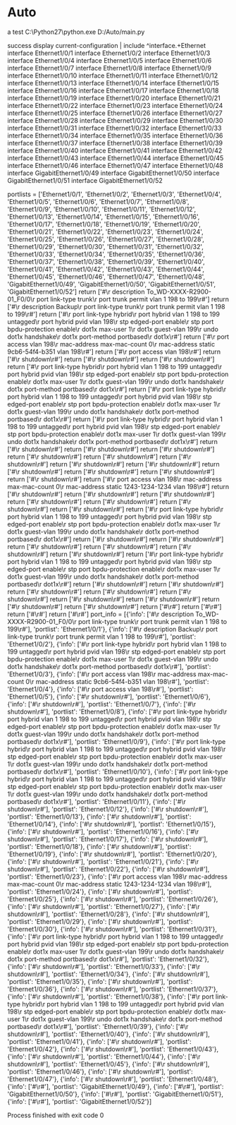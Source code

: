 # Auto
a test
C:\Python27\python.exe D:/Auto/main.py
>
success
display current-configuration | include ^interface.+Ethernet
interface Ethernet1/0/1
interface Ethernet1/0/2
interface Ethernet1/0/3
interface Ethernet1/0/4
interface Ethernet1/0/5
interface Ethernet1/0/6
interface Ethernet1/0/7
interface Ethernet1/0/8
interface Ethernet1/0/9
interface Ethernet1/0/10
interface Ethernet1/0/11
interface Ethernet1/0/12
interface Ethernet1/0/13
interface Ethernet1/0/14
interface Ethernet1/0/15
interface Ethernet1/0/16
interface Ethernet1/0/17
interface Ethernet1/0/18
interface Ethernet1/0/19
interface Ethernet1/0/20
interface Ethernet1/0/21
interface Ethernet1/0/22
interface Ethernet1/0/23
interface Ethernet1/0/24
interface Ethernet1/0/25
interface Ethernet1/0/26
interface Ethernet1/0/27
interface Ethernet1/0/28
interface Ethernet1/0/29
interface Ethernet1/0/30
interface Ethernet1/0/31
interface Ethernet1/0/32
interface Ethernet1/0/33
interface Ethernet1/0/34
interface Ethernet1/0/35
interface Ethernet1/0/36
interface Ethernet1/0/37
interface Ethernet1/0/38
interface Ethernet1/0/39
interface Ethernet1/0/40
interface Ethernet1/0/41
interface Ethernet1/0/42
interface Ethernet1/0/43
interface Ethernet1/0/44
interface Ethernet1/0/45
interface Ethernet1/0/46
interface Ethernet1/0/47
interface Ethernet1/0/48
interface GigabitEthernet1/0/49
interface GigabitEthernet1/0/50
interface GigabitEthernet1/0/51
interface GigabitEthernet1/0/52

portlists = 
['Ethernet1/0/1', 'Ethernet1/0/2', 'Ethernet1/0/3', 'Ethernet1/0/4', 'Ethernet1/0/5', 'Ethernet1/0/6', 'Ethernet1/0/7', 'Ethernet1/0/8', 'Ethernet1/0/9', 'Ethernet1/0/10', 'Ethernet1/0/11', 'Ethernet1/0/12', 'Ethernet1/0/13', 'Ethernet1/0/14', 'Ethernet1/0/15', 'Ethernet1/0/16', 'Ethernet1/0/17', 'Ethernet1/0/18', 'Ethernet1/0/19', 'Ethernet1/0/20', 'Ethernet1/0/21', 'Ethernet1/0/22', 'Ethernet1/0/23', 'Ethernet1/0/24', 'Ethernet1/0/25', 'Ethernet1/0/26', 'Ethernet1/0/27', 'Ethernet1/0/28', 'Ethernet1/0/29', 'Ethernet1/0/30', 'Ethernet1/0/31', 'Ethernet1/0/32', 'Ethernet1/0/33', 'Ethernet1/0/34', 'Ethernet1/0/35', 'Ethernet1/0/36', 'Ethernet1/0/37', 'Ethernet1/0/38', 'Ethernet1/0/39', 'Ethernet1/0/40', 'Ethernet1/0/41', 'Ethernet1/0/42', 'Ethernet1/0/43', 'Ethernet1/0/44', 'Ethernet1/0/45', 'Ethernet1/0/46', 'Ethernet1/0/47', 'Ethernet1/0/48', 'GigabitEthernet1/0/49', 'GigabitEthernet1/0/50', 'GigabitEthernet1/0/51', 'GigabitEthernet1/0/52']
return
['#\r description To_WD-XXXX-R2900-01_F0/0\r port link-type trunk\r port trunk permit vlan 1 198 to 199\r#']
return
['#\r description Backup\r port link-type trunk\r port trunk permit vlan 1 198 to 199\r#']
return
['#\r port link-type hybrid\r port hybrid vlan 1 198 to 199 untagged\r port hybrid pvid vlan 198\r stp edged-port enable\r stp port bpdu-protection enable\r dot1x max-user 1\r dot1x guest-vlan 199\r undo dot1x handshake\r dot1x port-method portbased\r dot1x\r#']
return
['#\r port access vlan 198\r mac-address max-mac-count 0\r mac-address static 9cb6-54f4-b351 vlan 198\r#']
return
['#\r port access vlan 198\r#']
return
['#\r shutdown\r#']
return
['#\r shutdown\r#']
return
['#\r shutdown\r#']
return
['#\r port link-type hybrid\r port hybrid vlan 1 198 to 199 untagged\r port hybrid pvid vlan 198\r stp edged-port enable\r stp port bpdu-protection enable\r dot1x max-user 1\r dot1x guest-vlan 199\r undo dot1x handshake\r dot1x port-method portbased\r dot1x\r#']
return
['#\r port link-type hybrid\r port hybrid vlan 1 198 to 199 untagged\r port hybrid pvid vlan 198\r stp edged-port enable\r stp port bpdu-protection enable\r dot1x max-user 1\r dot1x guest-vlan 199\r undo dot1x handshake\r dot1x port-method portbased\r dot1x\r#']
return
['#\r port link-type hybrid\r port hybrid vlan 1 198 to 199 untagged\r port hybrid pvid vlan 198\r stp edged-port enable\r stp port bpdu-protection enable\r dot1x max-user 1\r dot1x guest-vlan 199\r undo dot1x handshake\r dot1x port-method portbased\r dot1x\r#']
return
['#\r shutdown\r#']
return
['#\r shutdown\r#']
return
['#\r shutdown\r#']
return
['#\r shutdown\r#']
return
['#\r shutdown\r#']
return
['#\r shutdown\r#']
return
['#\r shutdown\r#']
return
['#\r shutdown\r#']
return
['#\r shutdown\r#']
return
['#\r shutdown\r#']
return
['#\r shutdown\r#']
return
['#\r shutdown\r#']
return
['#\r port access vlan 198\r mac-address max-mac-count 0\r mac-address static 1243-1234-1234 vlan 198\r#']
return
['#\r shutdown\r#']
return
['#\r shutdown\r#']
return
['#\r shutdown\r#']
return
['#\r shutdown\r#']
return
['#\r shutdown\r#']
return
['#\r shutdown\r#']
return
['#\r shutdown\r#']
return
['#\r port link-type hybrid\r port hybrid vlan 1 198 to 199 untagged\r port hybrid pvid vlan 198\r stp edged-port enable\r stp port bpdu-protection enable\r dot1x max-user 1\r dot1x guest-vlan 199\r undo dot1x handshake\r dot1x port-method portbased\r dot1x\r#']
return
['#\r shutdown\r#']
return
['#\r shutdown\r#']
return
['#\r shutdown\r#']
return
['#\r shutdown\r#']
return
['#\r shutdown\r#']
return
['#\r shutdown\r#']
return
['#\r port link-type hybrid\r port hybrid vlan 1 198 to 199 untagged\r port hybrid pvid vlan 198\r stp edged-port enable\r stp port bpdu-protection enable\r dot1x max-user 1\r dot1x guest-vlan 199\r undo dot1x handshake\r dot1x port-method portbased\r dot1x\r#']
return
['#\r shutdown\r#']
return
['#\r shutdown\r#']
return
['#\r shutdown\r#']
return
['#\r shutdown\r#']
return
['#\r shutdown\r#']
return
['#\r shutdown\r#']
return
['#\r shutdown\r#']
return
['#\r shutdown\r#']
return
['#\r shutdown\r#']
return
['#\r#']
return
['#\r#']
return
['#\r#']
return
['#\r#']
port_info = 
[{'info': ['#\r description To_WD-XXXX-R2900-01_F0/0\r port link-type trunk\r port trunk permit vlan 1 198 to 199\r#'], 'portlist': 'Ethernet1/0/1'}, {'info': ['#\r description Backup\r port link-type trunk\r port trunk permit vlan 1 198 to 199\r#'], 'portlist': 'Ethernet1/0/2'}, {'info': ['#\r port link-type hybrid\r port hybrid vlan 1 198 to 199 untagged\r port hybrid pvid vlan 198\r stp edged-port enable\r stp port bpdu-protection enable\r dot1x max-user 1\r dot1x guest-vlan 199\r undo dot1x handshake\r dot1x port-method portbased\r dot1x\r#'], 'portlist': 'Ethernet1/0/3'}, {'info': ['#\r port access vlan 198\r mac-address max-mac-count 0\r mac-address static 9cb6-54f4-b351 vlan 198\r#'], 'portlist': 'Ethernet1/0/4'}, {'info': ['#\r port access vlan 198\r#'], 'portlist': 'Ethernet1/0/5'}, {'info': ['#\r shutdown\r#'], 'portlist': 'Ethernet1/0/6'}, {'info': ['#\r shutdown\r#'], 'portlist': 'Ethernet1/0/7'}, {'info': ['#\r shutdown\r#'], 'portlist': 'Ethernet1/0/8'}, {'info': ['#\r port link-type hybrid\r port hybrid vlan 1 198 to 199 untagged\r port hybrid pvid vlan 198\r stp edged-port enable\r stp port bpdu-protection enable\r dot1x max-user 1\r dot1x guest-vlan 199\r undo dot1x handshake\r dot1x port-method portbased\r dot1x\r#'], 'portlist': 'Ethernet1/0/9'}, {'info': ['#\r port link-type hybrid\r port hybrid vlan 1 198 to 199 untagged\r port hybrid pvid vlan 198\r stp edged-port enable\r stp port bpdu-protection enable\r dot1x max-user 1\r dot1x guest-vlan 199\r undo dot1x handshake\r dot1x port-method portbased\r dot1x\r#'], 'portlist': 'Ethernet1/0/10'}, {'info': ['#\r port link-type hybrid\r port hybrid vlan 1 198 to 199 untagged\r port hybrid pvid vlan 198\r stp edged-port enable\r stp port bpdu-protection enable\r dot1x max-user 1\r dot1x guest-vlan 199\r undo dot1x handshake\r dot1x port-method portbased\r dot1x\r#'], 'portlist': 'Ethernet1/0/11'}, {'info': ['#\r shutdown\r#'], 'portlist': 'Ethernet1/0/12'}, {'info': ['#\r shutdown\r#'], 'portlist': 'Ethernet1/0/13'}, {'info': ['#\r shutdown\r#'], 'portlist': 'Ethernet1/0/14'}, {'info': ['#\r shutdown\r#'], 'portlist': 'Ethernet1/0/15'}, {'info': ['#\r shutdown\r#'], 'portlist': 'Ethernet1/0/16'}, {'info': ['#\r shutdown\r#'], 'portlist': 'Ethernet1/0/17'}, {'info': ['#\r shutdown\r#'], 'portlist': 'Ethernet1/0/18'}, {'info': ['#\r shutdown\r#'], 'portlist': 'Ethernet1/0/19'}, {'info': ['#\r shutdown\r#'], 'portlist': 'Ethernet1/0/20'}, {'info': ['#\r shutdown\r#'], 'portlist': 'Ethernet1/0/21'}, {'info': ['#\r shutdown\r#'], 'portlist': 'Ethernet1/0/22'}, {'info': ['#\r shutdown\r#'], 'portlist': 'Ethernet1/0/23'}, {'info': ['#\r port access vlan 198\r mac-address max-mac-count 0\r mac-address static 1243-1234-1234 vlan 198\r#'], 'portlist': 'Ethernet1/0/24'}, {'info': ['#\r shutdown\r#'], 'portlist': 'Ethernet1/0/25'}, {'info': ['#\r shutdown\r#'], 'portlist': 'Ethernet1/0/26'}, {'info': ['#\r shutdown\r#'], 'portlist': 'Ethernet1/0/27'}, {'info': ['#\r shutdown\r#'], 'portlist': 'Ethernet1/0/28'}, {'info': ['#\r shutdown\r#'], 'portlist': 'Ethernet1/0/29'}, {'info': ['#\r shutdown\r#'], 'portlist': 'Ethernet1/0/30'}, {'info': ['#\r shutdown\r#'], 'portlist': 'Ethernet1/0/31'}, {'info': ['#\r port link-type hybrid\r port hybrid vlan 1 198 to 199 untagged\r port hybrid pvid vlan 198\r stp edged-port enable\r stp port bpdu-protection enable\r dot1x max-user 1\r dot1x guest-vlan 199\r undo dot1x handshake\r dot1x port-method portbased\r dot1x\r#'], 'portlist': 'Ethernet1/0/32'}, {'info': ['#\r shutdown\r#'], 'portlist': 'Ethernet1/0/33'}, {'info': ['#\r shutdown\r#'], 'portlist': 'Ethernet1/0/34'}, {'info': ['#\r shutdown\r#'], 'portlist': 'Ethernet1/0/35'}, {'info': ['#\r shutdown\r#'], 'portlist': 'Ethernet1/0/36'}, {'info': ['#\r shutdown\r#'], 'portlist': 'Ethernet1/0/37'}, {'info': ['#\r shutdown\r#'], 'portlist': 'Ethernet1/0/38'}, {'info': ['#\r port link-type hybrid\r port hybrid vlan 1 198 to 199 untagged\r port hybrid pvid vlan 198\r stp edged-port enable\r stp port bpdu-protection enable\r dot1x max-user 1\r dot1x guest-vlan 199\r undo dot1x handshake\r dot1x port-method portbased\r dot1x\r#'], 'portlist': 'Ethernet1/0/39'}, {'info': ['#\r shutdown\r#'], 'portlist': 'Ethernet1/0/40'}, {'info': ['#\r shutdown\r#'], 'portlist': 'Ethernet1/0/41'}, {'info': ['#\r shutdown\r#'], 'portlist': 'Ethernet1/0/42'}, {'info': ['#\r shutdown\r#'], 'portlist': 'Ethernet1/0/43'}, {'info': ['#\r shutdown\r#'], 'portlist': 'Ethernet1/0/44'}, {'info': ['#\r shutdown\r#'], 'portlist': 'Ethernet1/0/45'}, {'info': ['#\r shutdown\r#'], 'portlist': 'Ethernet1/0/46'}, {'info': ['#\r shutdown\r#'], 'portlist': 'Ethernet1/0/47'}, {'info': ['#\r shutdown\r#'], 'portlist': 'Ethernet1/0/48'}, {'info': ['#\r#'], 'portlist': 'GigabitEthernet1/0/49'}, {'info': ['#\r#'], 'portlist': 'GigabitEthernet1/0/50'}, {'info': ['#\r#'], 'portlist': 'GigabitEthernet1/0/51'}, {'info': ['#\r#'], 'portlist': 'GigabitEthernet1/0/52'}]

Process finished with exit code 0
